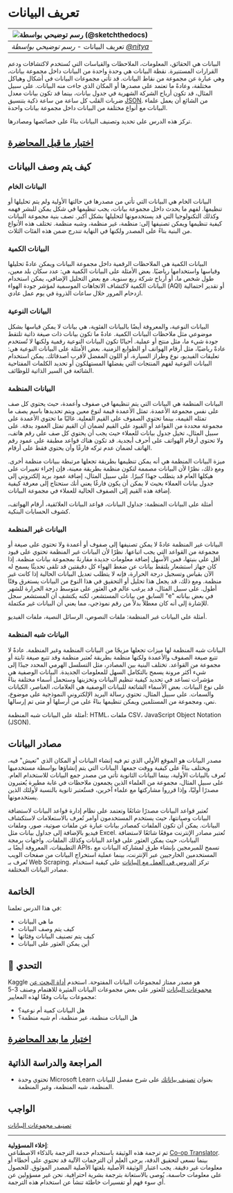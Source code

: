 <!--
CO_OP_TRANSLATOR_METADATA:
{
  "original_hash": "12339119c0165da569a93ddba05f9339",
  "translation_date": "2025-09-06T06:30:52+00:00",
  "source_file": "1-Introduction/03-defining-data/README.md",
  "language_code": "ar"
}
-->
# تعريف البيانات

|![رسم توضيحي بواسطة [(@sketchthedocs)](https://sketchthedocs.dev)](../../sketchnotes/03-DefiningData.png)|
|:---:|
|تعريف البيانات - _رسم توضيحي بواسطة [@nitya](https://twitter.com/nitya)_ |

البيانات هي الحقائق، المعلومات، الملاحظات والقياسات التي تُستخدم لاكتشافات ودعم القرارات المستنيرة. نقطة البيانات هي وحدة واحدة من البيانات داخل مجموعة بيانات، وهي عبارة عن مجموعة من نقاط البيانات. قد تأتي مجموعات البيانات في أشكال وهياكل مختلفة، وعادةً ما تعتمد على مصدرها أو المكان الذي جاءت منه البيانات. على سبيل المثال، قد تكون أرباح الشركة الشهرية في جدول بيانات، بينما قد تكون بيانات معدل ضربات القلب كل ساعة من ساعة ذكية بتنسيق [JSON](https://stackoverflow.com/a/383699). من الشائع أن يعمل علماء البيانات مع أنواع مختلفة من البيانات داخل مجموعة بيانات واحدة.

تركز هذه الدرس على تحديد وتصنيف البيانات بناءً على خصائصها ومصادرها.

## [اختبار ما قبل المحاضرة](https://ff-quizzes.netlify.app/en/ds/quiz/4)

## كيف يتم وصف البيانات

### البيانات الخام
البيانات الخام هي البيانات التي تأتي من مصدرها في حالتها الأولية ولم يتم تحليلها أو تنظيمها. لفهم ما يحدث داخل مجموعة بيانات، يجب تنظيمها في شكل يمكن للبشر فهمه وكذلك التكنولوجيا التي قد يستخدمونها لتحليلها بشكل أكبر. تصف بنية مجموعة البيانات كيفية تنظيمها ويمكن تصنيفها إلى: منظمة، غير منظمة، وشبه منظمة. تختلف هذه الأنواع من البنية بناءً على المصدر ولكنها في النهاية تندرج ضمن هذه الفئات الثلاث.

### البيانات الكمية
البيانات الكمية هي الملاحظات الرقمية داخل مجموعة البيانات ويمكن عادةً تحليلها وقياسها واستخدامها رياضيًا. بعض الأمثلة على البيانات الكمية هي: عدد سكان بلد معين، طول شخص ما، أو أرباح شركة ربع سنوية. مع بعض التحليل الإضافي، يمكن استخدام البيانات الكمية لاكتشاف الاتجاهات الموسمية لمؤشر جودة الهواء (AQI) أو تقدير احتمالية ازدحام المرور خلال ساعات الذروة في يوم عمل عادي.

### البيانات النوعية
البيانات النوعية، والمعروفة أيضًا بالبيانات الفئوية، هي بيانات لا يمكن قياسها بشكل موضوعي مثل ملاحظات البيانات الكمية. عادةً ما تكون بيانات ذات صيغة ذاتية تلتقط جودة شيء ما، مثل منتج أو عملية. أحيانًا تكون البيانات النوعية رقمية ولكنها لا تُستخدم عادةً رياضيًا، مثل أرقام الهواتف أو الطوابع الزمنية. بعض الأمثلة على البيانات النوعية هي: تعليقات الفيديو، نوع وطراز السيارة، أو اللون المفضل لأقرب أصدقائك. يمكن استخدام البيانات النوعية لفهم المنتجات التي يفضلها المستهلكون أو تحديد الكلمات المفتاحية الشائعة في السير الذاتية للوظائف.

### البيانات المنظمة
البيانات المنظمة هي البيانات التي يتم تنظيمها في صفوف وأعمدة، حيث يحتوي كل صف على نفس مجموعة الأعمدة. تمثل الأعمدة قيمة لنوع معين ويتم تحديدها باسم يصف ما تمثله القيمة، بينما تحتوي الصفوف على القيم الفعلية. غالبًا ما تحتوي الأعمدة على مجموعة محددة من القواعد أو القيود على القيم لضمان أن القيم تمثل العمود بدقة. على سبيل المثال، تخيل جدول بيانات للعملاء حيث يجب أن يحتوي كل صف على رقم هاتف، ولا تحتوي أرقام الهواتف على أحرف أبجدية. قد تكون هناك قواعد مطبقة على عمود رقم الهاتف لضمان عدم تركه فارغًا وأن يحتوي فقط على أرقام.

ميزة البيانات المنظمة هي أنه يمكن تنظيمها بطريقة تجعلها مرتبطة ببيانات منظمة أخرى. ومع ذلك، نظرًا لأن البيانات مصممة لتكون منظمة بطريقة معينة، فإن إجراء تغييرات على هيكلها العام قد يتطلب جهدًا كبيرًا. على سبيل المثال، إضافة عمود بريد إلكتروني إلى جدول بيانات العملاء بحيث لا يمكن أن يكون فارغًا يعني أنك ستحتاج إلى معرفة كيفية إضافة هذه القيم إلى الصفوف الحالية للعملاء في مجموعة البيانات.

أمثلة على البيانات المنظمة: جداول البيانات، قواعد البيانات العلائقية، أرقام الهواتف، كشوف الحسابات البنكية.

### البيانات غير المنظمة
البيانات غير المنظمة عادةً لا يمكن تصنيفها إلى صفوف أو أعمدة ولا تحتوي على صيغة أو مجموعة من القواعد التي يجب اتباعها. نظرًا لأن البيانات غير المنظمة تحتوي على قيود أقل على بنيتها، فمن الأسهل إضافة معلومات جديدة مقارنةً بمجموعة بيانات منظمة. إذا كان جهاز استشعار يلتقط بيانات عن ضغط الهواء كل دقيقتين قد تلقى تحديثًا يسمح له الآن بقياس وتسجيل درجة الحرارة، فإنه لا يتطلب تعديل البيانات الحالية إذا كانت غير منظمة. ومع ذلك، قد يجعل هذا تحليل أو التحقيق في هذا النوع من البيانات يستغرق وقتًا أطول. على سبيل المثال، قد يرغب عالم في العثور على متوسط درجة الحرارة للشهر السابق من بيانات المستشعر، لكنه يكتشف أن المستشعر سجل "e" في بعض بياناته للإشارة إلى أنه كان معطلاً بدلاً من رقم نموذجي، مما يعني أن البيانات غير مكتملة.

أمثلة على البيانات غير المنظمة: ملفات النصوص، الرسائل النصية، ملفات الفيديو.

### البيانات شبه المنظمة
البيانات شبه المنظمة لها ميزات تجعلها مزيجًا من البيانات المنظمة وغير المنظمة. عادةً لا تتبع صيغة الصفوف والأعمدة ولكنها منظمة بطريقة تُعتبر منظمة وقد تتبع صيغة ثابتة أو مجموعة من القواعد. تختلف البنية بين المصادر، مثل التسلسل الهرمي المحدد جيدًا إلى شيء أكثر مرونة يسمح بالتكامل السهل للمعلومات الجديدة. البيانات الوصفية هي مؤشرات تساعد في تحديد كيفية تنظيم البيانات وتخزينها وستحمل أسماء مختلفة بناءً على نوع البيانات. بعض الأسماء الشائعة للبيانات الوصفية هي العلامات، العناصر، الكيانات والسمات. على سبيل المثال، تحتوي رسالة البريد الإلكتروني النموذجية على موضوع، نص، ومجموعة من المستلمين ويمكن تنظيمها بناءً على من أرسلها أو متى تم إرسالها.

أمثلة على البيانات شبه المنظمة: HTML، ملفات CSV، JavaScript Object Notation (JSON).

## مصادر البيانات

مصدر البيانات هو الموقع الأولي الذي تم فيه إنشاء البيانات أو المكان الذي "تعيش" فيه، ويختلف بناءً على كيفية ووقت جمعها. البيانات التي يتم إنشاؤها بواسطة مستخدميها تُعرف بالبيانات الأولية، بينما البيانات الثانوية تأتي من مصدر جمع البيانات للاستخدام العام. على سبيل المثال، مجموعة من العلماء الذين يجمعون ملاحظات في غابة مطيرة يُعتبرون مصدرًا أوليًا، وإذا قرروا مشاركتها مع علماء آخرين، فستُعتبر ثانوية بالنسبة لأولئك الذين يستخدمونها.

تُعتبر قواعد البيانات مصدرًا شائعًا وتعتمد على نظام إدارة قواعد البيانات لاستضافة البيانات وصيانتها، حيث يستخدم المستخدمون أوامر تُعرف بالاستعلامات لاستكشاف البيانات. يمكن أن تكون الملفات كمصادر بيانات عبارة عن ملفات صوتية، صور، وملفات فيديو بالإضافة إلى جداول بيانات مثل Excel. تُعتبر مصادر الإنترنت موقعًا شائعًا لاستضافة البيانات، حيث يمكن العثور على قواعد البيانات وكذلك الملفات. واجهات برمجة التطبيقات، المعروفة أيضًا بـ APIs، تسمح للمبرمجين بإنشاء طرق لمشاركة البيانات مع المستخدمين الخارجيين عبر الإنترنت، بينما عملية استخراج البيانات من صفحات الويب تُعرف بـ Web Scraping. تركز [الدروس في العمل مع البيانات](../../../../../../../../../2-Working-With-Data) على كيفية استخدام مصادر البيانات المختلفة.

## الخاتمة

في هذا الدرس تعلمنا:

- ما هي البيانات
- كيف يتم وصف البيانات
- كيف يتم تصنيف البيانات وفئاتها
- أين يمكن العثور على البيانات

## 🚀 التحدي

Kaggle هو مصدر ممتاز لمجموعات البيانات المفتوحة. استخدم [أداة البحث عن مجموعات البيانات](https://www.kaggle.com/datasets) للعثور على بعض مجموعات البيانات المثيرة للاهتمام وصنف 3-5 مجموعات بيانات وفقًا لهذه المعايير:

- هل البيانات كمية أم نوعية؟
- هل البيانات منظمة، غير منظمة، أم شبه منظمة؟

## [اختبار ما بعد المحاضرة](https://ff-quizzes.netlify.app/en/ds/quiz/5)

## المراجعة والدراسة الذاتية

- تحتوي وحدة Microsoft Learn بعنوان [تصنيف بياناتك](https://docs.microsoft.com/en-us/learn/modules/choose-storage-approach-in-azure/2-classify-data) على شرح مفصل للبيانات المنظمة، شبه المنظمة، وغير المنظمة.

## الواجب

[تصنيف مجموعات البيانات](assignment.md)

---

**إخلاء المسؤولية**:  
تم ترجمة هذه الوثيقة باستخدام خدمة الترجمة بالذكاء الاصطناعي [Co-op Translator](https://github.com/Azure/co-op-translator). بينما نسعى لتحقيق الدقة، يرجى العلم أن الترجمات الآلية قد تحتوي على أخطاء أو معلومات غير دقيقة. يجب اعتبار الوثيقة الأصلية بلغتها الأصلية المصدر الموثوق. للحصول على معلومات حاسمة، يُوصى بالاستعانة بترجمة بشرية احترافية. نحن غير مسؤولين عن أي سوء فهم أو تفسيرات خاطئة تنشأ عن استخدام هذه الترجمة.